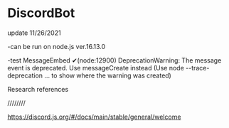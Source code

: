 # DiscordBot

update 11/26/2021

-can be run on node.js ver.16.13.0

-test MessageEmbed ✔(node:12900) DeprecationWarning: The message event is deprecated. Use messageCreate instead
(Use node --trace-deprecation ... to show where the warning was created)

Research references

\/\/\/\/\/\/\/\/

https://discord.js.org/#/docs/main/stable/general/welcome
